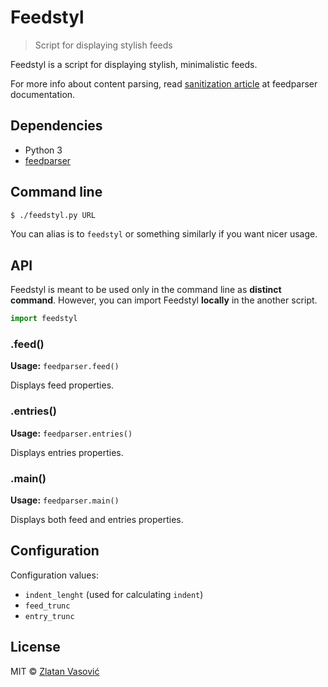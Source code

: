 # Feedstyl

> Script for displaying stylish feeds

Feedstyl is a script for displaying stylish, minimalistic feeds.

For more info about content parsing, read
[sanitization article](http://pythonhosted.org/feedparser/html-sanitization.html)
at feedparser documentation.

## Dependencies

- Python 3
- [feedparser](https://github.com/kurtmckee/feedparser)

## Command line

```bash
$ ./feedstyl.py URL
```

You can alias is to `feedstyl` or something similarly if you want nicer usage.

## API

Feedstyl is meant to be used only in the command line as **distinct command**.
However, you can import Feedstyl **locally** in the another script.

```py
import feedstyl
```

### .feed()

**Usage:** `feedparser.feed()`

Displays feed properties.

### .entries()

**Usage:** `feedparser.entries()`

Displays entries properties.

### .main()

**Usage:** `feedparser.main()`

Displays both feed and entries properties.

## Configuration

Configuration values:

- `indent_lenght` (used for calculating `indent`)
- `feed_trunc`
- `entry_trunc`

## License

MIT &copy; [Zlatan Vasović](https://github.com/zdroid)
